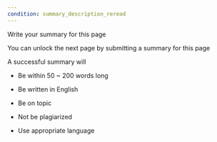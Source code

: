 ```yaml
---
condition: summary_description_reread
---
```


<p className="text-xl leading-relaxed">Write your summary for this page</p>
<p className="font-light leading-relaxed">You can unlock the next page by submitting a summary for this page</p>

<div className="mt-2 font-light">

A successful summary will

- Be within 50 ~ 200 words long

- Be written in English

- Be on topic

- Not be plagiarized

- Use appropriate language

</div>
